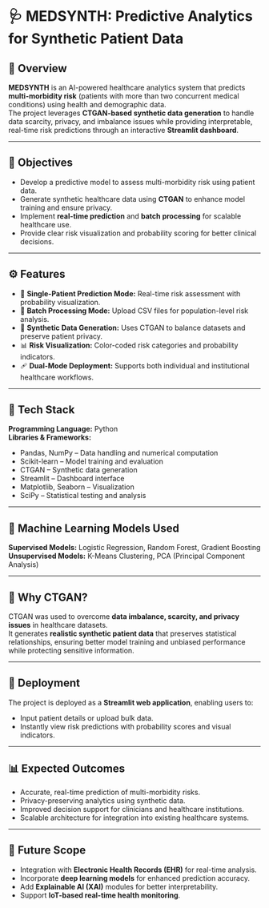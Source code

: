 # 🩺 MEDSYNTH: Predictive Analytics for Synthetic Patient Data

## 📘 Overview
**MEDSYNTH** is an AI-powered healthcare analytics system that predicts **multi-morbidity risk** (patients with more than two concurrent medical conditions) using health and demographic data.  
The project leverages **CTGAN-based synthetic data generation** to handle data scarcity, privacy, and imbalance issues while providing interpretable, real-time risk predictions through an interactive **Streamlit dashboard**.

---

## 🎯 Objectives
- Develop a predictive model to assess multi-morbidity risk using patient data.  
- Generate synthetic healthcare data using **CTGAN** to enhance model training and ensure privacy.  
- Implement **real-time prediction** and **batch processing** for scalable healthcare use.  
- Provide clear risk visualization and probability scoring for better clinical decisions.  

---

## ⚙️ Features
- 🧍 **Single-Patient Prediction Mode:** Real-time risk assessment with probability visualization.  
- 📂 **Batch Processing Mode:** Upload CSV files for population-level risk analysis.  
- 🧠 **Synthetic Data Generation:** Uses CTGAN to balance datasets and preserve patient privacy.  
- 📊 **Risk Visualization:** Color-coded risk categories and probability indicators.  
- 🩹 **Dual-Mode Deployment:** Supports both individual and institutional healthcare workflows.  

---

## 🧰 Tech Stack
**Programming Language:** Python  
**Libraries & Frameworks:**  
- Pandas, NumPy – Data handling and numerical computation  
- Scikit-learn – Model training and evaluation  
- CTGAN – Synthetic data generation  
- Streamlit – Dashboard interface  
- Matplotlib, Seaborn – Visualization  
- SciPy – Statistical testing and analysis  

---

## 🧪 Machine Learning Models Used
**Supervised Models:** Logistic Regression, Random Forest, Gradient Boosting  
**Unsupervised Models:** K-Means Clustering, PCA (Principal Component Analysis)

---

## 🧬 Why CTGAN?
CTGAN was used to overcome **data imbalance, scarcity, and privacy issues** in healthcare datasets.  
It generates **realistic synthetic patient data** that preserves statistical relationships, ensuring better model training and unbiased performance while protecting sensitive information.

---

## 🚀 Deployment
The project is deployed as a **Streamlit web application**, enabling users to:
- Input patient details or upload bulk data.  
- Instantly view risk predictions with probability scores and visual indicators.  

---

## 📊 Expected Outcomes
- Accurate, real-time prediction of multi-morbidity risks.  
- Privacy-preserving analytics using synthetic data.  
- Improved decision support for clinicians and healthcare institutions.  
- Scalable architecture for integration into existing healthcare systems.  

---

## 🔮 Future Scope
- Integration with **Electronic Health Records (EHR)** for real-time analysis.  
- Incorporate **deep learning models** for enhanced prediction accuracy.  
- Add **Explainable AI (XAI)** modules for better interpretability.  
- Support **IoT-based real-time health monitoring**.  
